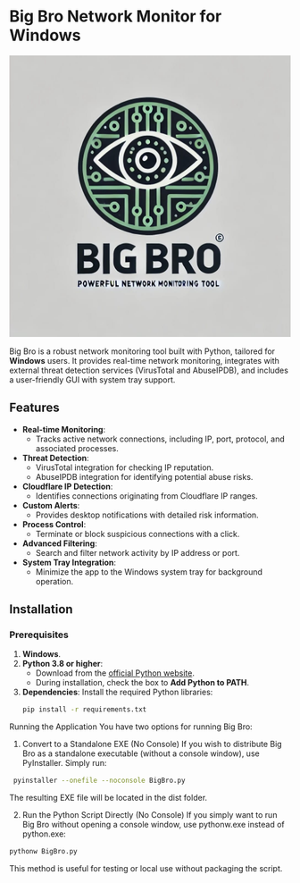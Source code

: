 # Big Bro Network Monitor for Windows

![Big Bro Logo](./Big-Bro.jpg)

Big Bro is a robust network monitoring tool built with Python, tailored for **Windows** users. It provides real-time network monitoring, integrates with external threat detection services (VirusTotal and AbuseIPDB), and includes a user-friendly GUI with system tray support.

## Features
- **Real-time Monitoring**:
  - Tracks active network connections, including IP, port, protocol, and associated processes.
- **Threat Detection**:
  - VirusTotal integration for checking IP reputation.
  - AbuseIPDB integration for identifying potential abuse risks.
- **Cloudflare IP Detection**:
  - Identifies connections originating from Cloudflare IP ranges.
- **Custom Alerts**:
  - Provides desktop notifications with detailed risk information.
- **Process Control**:
  - Terminate or block suspicious connections with a click.
- **Advanced Filtering**:
  - Search and filter network activity by IP address or port.
- **System Tray Integration**:
  - Minimize the app to the Windows system tray for background operation.

## Installation

### Prerequisites
1. **Windows**.
2. **Python 3.8 or higher**:
   - Download from the [official Python website](https://www.python.org/downloads/).
   - During installation, check the box to **Add Python to PATH**.
3. **Dependencies**:
   Install the required Python libraries:
   ```bash
   pip install -r requirements.txt
   
Running the Application
You have two options for running Big Bro:

1. Convert to a Standalone EXE (No Console)
If you wish to distribute Big Bro as a standalone executable (without a console window), use PyInstaller. Simply run:
```bash 
 pyinstaller --onefile --noconsole BigBro.py
   ```
The resulting EXE file will be located in the dist folder.
  
2. Run the Python Script Directly (No Console)
If you simply want to run Big Bro without opening a console window, use pythonw.exe instead of python.exe:
 ```bash 
 pythonw BigBro.py
  ```
This method is useful for testing or local use without packaging the script.
